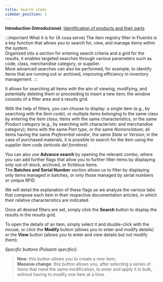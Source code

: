 ```yaml
---
title: Search items
sidebar_position: 1
---
```


**Introduction (Introduzione)**: [Identification of products and their parts](/docs/erp-home/registers/items/master-item-intro) 

:::important What it is for (A cosa serve)
The item registry filter in Fluentis is a key function that allows you to search for, view, and manage items within the system.     
Organized into a section for entering search criteria and a grid for the results, it enables targeted searches through various parameters such as code, class, merchandise category, or supplier.       
More advanced searches can also be performed, for example, to identify items that are running out or archived, improving efficiency in inventory management.
:::

It allows for searching all items with the aim of viewing, modifying, and potentially deleting them or proceeding to insert a new item; the window consists of a filter area and a results grid.

With the help of filters, you can choose to display: a single item (e.g., by searching with the *Item code*), or multiple items belonging to the same class by entering the *Item class*; items with the same characteristics, or the same *Product category* (e.g., by searching with characteristic and merchandise category); items with the same *Part type*, or the same *Nomenclature*; all items having the same *Preferential vendor*, the same *State* or *Version*; in the case of purchased materials, it is possible to search for the item using the *supplier item code (articolo del fornitore)*.

You can also use **Advance search** by opening the relevant combo, where you can add further flags that allow you to further filter items by displaying only out-of-stock, archived, or fictitious items.  
The **Batches and Serial Number** section allows us to filter by displaying only items managed in batches, or only those managed by serial numbers or unique RFID.

We will detail the explanation of these flags as we analyze the various tabs that compose each item in their respective documentation articles, in which their relative characteristics are indicated.

Once all desired filters are set, simply click the **Search** button to display the results in the results grid.

To open the details of an item, simply select it and double-click with the mouse, or click the **Modify** button (allows you to enter and modify details) or the **View** button (allows you to enter and view details but not modify them).

*Specific buttons (Pulsanti specifici)*:

> **New**: this button allows you to create a new item;  
> **Massive change**: this button allows you, after selecting a series of items that need the same modification, to enter and apply it in bulk, without having to modify one item at a time.